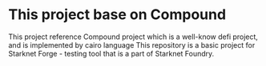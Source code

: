 # This project base on Compound

This project reference Compound project which is a well-know defi project, and is implemented by cairo language 
This repository is a basic project for Starknet Forge - testing tool that is a part of Starknet Foundry. 
